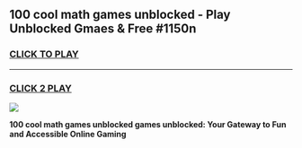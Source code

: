 
## 100 cool math games unblocked - Play Unblocked Gmaes & Free #1150n
<h3>
<a href="https://premium.freeplayer.one?title=100_cool_math_games_unblocked&ref=01M">CLICK TO PLAY</a></h3>
<hr>

<h3>
<a href="https://premium.freeplayer.one?title=100_cool_math_games_unblocked&ref=01M">CLICK 2 PLAY</a>
  
</h3>

<a href="https://premium.freeplayer.one?title=100_cool_math_games_unblocked&ref=01M"><img src="https://clearcache.store/games.png"></a>


**100 cool math games unblocked games unblocked: Your Gateway to Fun and Accessible Online Gaming**
